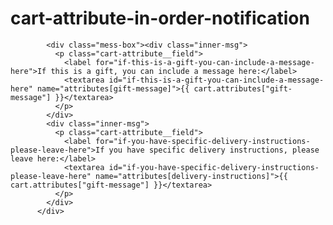 # cart-attribute-in-order-notification

            
            <div class="mess-box"><div class="inner-msg">
              <p class="cart-attribute__field">
                <label for="if-this-is-a-gift-you-can-include-a-message-here">If this is a gift, you can include a message here:</label>
                <textarea id="if-this-is-a-gift-you-can-include-a-message-here" name="attributes[gift-message]">{{ cart.attributes["gift-message"] }}</textarea>
              </p>
            </div>
            <div class="inner-msg">
              <p class="cart-attribute__field">
                <label for="if-you-have-specific-delivery-instructions-please-leave-here">If you have specific delivery instructions, please leave here:</label>
                <textarea id="if-you-have-specific-delivery-instructions-please-leave-here" name="attributes[delivery-instructions]">{{ cart.attributes["gift-message"] }}</textarea>
              </p>
            </div>
          </div>

